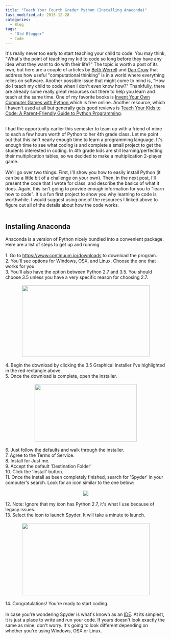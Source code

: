```yaml
---
title: "Teach Your Fourth Grader Python (Installing Anaconda)"
last_modified_at: 2015-12-28
categories:
  - Blog
tags:
  - "Old Blogger"
  - Code
---
```

It's really never too early to start teaching your child to code. You may think, "What's the point of teaching my kid to code so long before they have any idea what they want to do with their life?" The topic is worth a post of its own, but here are a couple of articles by <a href="http://www.connectionsacademy.com/blog/posts/2014-12-04/Why-Learning-to-Code-Benefits-Kids-Regardless-of-Future-Career-Choice.aspx" target="_blank">Beth Werrell</a> and <a href="http://www.theguardian.com/technology/2014/feb/07/year-of-code-dan-crow-songkick" target="_blank">Dan Crow</a> that address how useful "computational thinking" is in a world where everything relies on software. Another possible issue that might come to mind is, "How do I teach my child to code when I don't even know how?" Thankfully, there are already some really great resources out there to help you learn and teach at the same time. One of my favorite books is&nbsp;<u><a href="http://inventwithpython.com/chapters/" target="_blank">Invent Your Own Computer Games with Python</a>&nbsp;</u>which is free online. Another resource, which I haven't used at all but generally gets good reviews is&nbsp;<a href="http://www.amazon.com/Teach-Your-Kids-Code-Parent-Friendly/dp/1593276141" style="text-decoration: underline;" target="_blank">Teach Your Kids to Code: A Parent-Friendly Guide to Python Programming</a>.<br />
<div>
<br /></div>
<div>
I had the opportunity earlier this semester to team up with a friend of mine to each a few hours worth of Python to her 4th grade class. Let me point out that this isn't nearly enough time to learn a programming language. It's enough time to see what coding is and complete a small project to get the students interested in coding. In 4th grade kids are still learning/perfecting their multiplication tables, so we decided to make a multiplication 2-player game.&nbsp;</div>
<div>
<br /></div>
<div>
We'll go over two things. First, I'll show you how to easily install Python (it can be a little bit of a challenge on your own). Then, in the next post, I'll present the code that I wrote for class, and describe the basics of what it does. Again, this isn't going to provide enough information for you to "learn how to code". It's a fun first project to show you why learning to code is worthwhile. I would suggest using one of the resources I linked above to figure out all of the details about how the code works.</div>
<div>
<br /></div>
<h2>
Installing Anaconda</h2>
<div>
Anaconda is a version of Python nicely bundled into a convenient package. Here are a list of steps to get up and running&nbsp;</div>
<div>
<br /></div>
<div>
1. Go to&nbsp;<a href="https://www.continuum.io/downloads">https://www.continuum.io/downloads</a>&nbsp;to download the program.&nbsp;</div>
<div>
2. You'll see options for Windows, OSX, and Linux. Choose the one that works for you.</div>
<div>
3. You'll also have the option between Python 2.7 and 3.5. You should choose 3.5 unless you have a very specific reason for choosing 2.7.</div>
<div>
<br /></div>
<div class="separator" style="clear: both; text-align: center;">
<a href="http://2.bp.blogspot.com/-TfGwNSTwwhQ/Vlodx3VT3yI/AAAAAAAACq0/rESKZ7TbpA4/s1600/1-1.png" imageanchor="1" style="margin-left: 1em; margin-right: 1em;"><img border="0" height="223" src="http://2.bp.blogspot.com/-TfGwNSTwwhQ/Vlodx3VT3yI/AAAAAAAACq0/rESKZ7TbpA4/s400/1-1.png" width="400" /></a></div>
<div class="separator" style="clear: both; text-align: center;">
<br /></div>
<div class="separator" style="clear: both; text-align: left;">
4. Begin the download by clicking the 3.5 Graphical Installer I've highlighted in the red rectangle above.</div>
<div class="separator" style="clear: both; text-align: left;">
5. Once the download is complete, open the installer.</div>
<div class="separator" style="clear: both; text-align: left;">
<br /></div>
<div class="separator" style="clear: both; text-align: center;">
<a href="http://2.bp.blogspot.com/-VyJyQoOhQxk/VloeYFQENkI/AAAAAAAACq8/TITMn_TVBN4/s1600/2.png" imageanchor="1" style="margin-left: 1em; margin-right: 1em;"><img border="0" height="179" src="http://2.bp.blogspot.com/-VyJyQoOhQxk/VloeYFQENkI/AAAAAAAACq8/TITMn_TVBN4/s320/2.png" width="320" /></a></div>
<div class="separator" style="clear: both; text-align: left;">
<br /></div>
<div class="separator" style="clear: both; text-align: left;">
6. Just follow the defaults and walk through the installer.&nbsp;</div>
<div class="separator" style="clear: both; text-align: left;">
7. Agree to the Terms of Service.&nbsp;</div>
<div class="separator" style="clear: both; text-align: left;">
8. Install for Just me.</div>
<div class="separator" style="clear: both; text-align: left;">
9. Accept the default 'Destination Folder'</div>
<div class="separator" style="clear: both; text-align: left;">
10. Click the 'Install' button.</div>
<div>
11. Once the install as been completely finished, search for 'Spyder' in your computer's search. Look for an icon similar to the one below:</div>
<div>
<br /></div>
<div class="separator" style="clear: both; text-align: center;">
<a href="http://2.bp.blogspot.com/-j19DzkSHg20/VlogLgmQIqI/AAAAAAAACrI/pq8nfHLLydw/s1600/spyder.png" imageanchor="1" style="margin-left: 1em; margin-right: 1em;"><img border="0" src="http://2.bp.blogspot.com/-j19DzkSHg20/VlogLgmQIqI/AAAAAAAACrI/pq8nfHLLydw/s1600/spyder.png" /></a></div>
<div class="separator" style="clear: both; text-align: center;">
<br /></div>
<div class="separator" style="clear: both; text-align: left;">
12. Note: Ignore that my icon has Python 2.7, it's what I use because of legacy issues.</div>
<div class="separator" style="clear: both; text-align: left;">
13. Select the icon to launch Spyder. It will take a minute to launch.&nbsp;</div>
<div class="separator" style="clear: both; text-align: left;">
<br /></div>
<div class="separator" style="clear: both; text-align: center;">
<a href="http://2.bp.blogspot.com/-S6sbDrVtihQ/VlohNdiwLwI/AAAAAAAACrQ/un2vxEvzAWk/s1600/spyder2.png" imageanchor="1" style="margin-left: 1em; margin-right: 1em;"><img border="0" height="225" src="http://2.bp.blogspot.com/-S6sbDrVtihQ/VlohNdiwLwI/AAAAAAAACrQ/un2vxEvzAWk/s400/spyder2.png" width="400" /></a></div>
<div class="separator" style="clear: both; text-align: center;">
<br /></div>
<div class="separator" style="clear: both; text-align: left;">
14. Congratulations! You're ready to start coding.&nbsp;</div>
<div class="separator" style="clear: both; text-align: left;">
<br /></div>
<div class="separator" style="clear: both; text-align: left;">
In case you're wondering Spyder is what's known as an <a href="https://en.wikipedia.org/wiki/Integrated_development_environment" target="_blank">IDE</a>. At its simplest, it is just a place to write and run your code. If yours doesn't look exactly the same as mine, don't worry. It's going to look different depending on whether you're using Windows, OSX or Linux.&nbsp;</div>
<div class="separator" style="clear: both; text-align: left;">
<br /></div>
<div class="separator" style="clear: both; text-align: left;">
<br /></div>
<div>
<br /></div>
